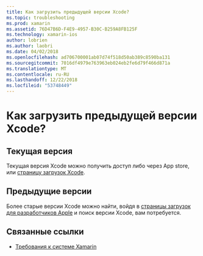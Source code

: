 ```yaml
---
title: Как загрузить предыдущей версии Xcode?
ms.topic: troubleshooting
ms.prod: xamarin
ms.assetid: 76D47B6D-F4E9-4957-B30C-B259A8FB125F
ms.technology: xamarin-ios
author: lobrien
ms.author: laobri
ms.date: 04/02/2018
ms.openlocfilehash: ad706700001ab07d74f518d50ab389c8590ba131
ms.sourcegitcommit: 7016df4979e763963eb024eb2fe6d79f466d871a
ms.translationtype: MT
ms.contentlocale: ru-RU
ms.lasthandoff: 12/22/2018
ms.locfileid: "53748449"
---
```

# <a name="how-can-i-download-a-previous-version-of-xcode"></a>Как загрузить предыдущей версии Xcode?

## <a name="current-version"></a>Текущая версия

Текущая версия Xcode можно получить доступ либо через App store, или [страницу загрузок Xcode](https://developer.apple.com/xcode/downloads/).

## <a name="older-versions"></a>Предыдущие версии

Более старые версии Xcode можно найти, войдя в [страницы загрузок для разработчиков Apple](https://developer.apple.com/downloads/more/) и поиск версии Xcode, вам потребуется.

## <a name="related-links"></a>Связанные ссылки
- [Требования к системе Xamarin](~/cross-platform/get-started/requirements.md)
